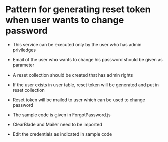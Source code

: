# Pattern for generating reset token when user wants to change password

- This service can be executed only by the user who has admin priviledges

- Email of the user who wants to change his password should be given as parameter
- A reset collection should be created that has admin rights
- If the user exists in user table, reset token will be generated and put in reset collection
- Reset token will be mailed to user which can be used to change password

- The sample code is given in ForgotPassword.js
- ClearBlade and Mailer need to be imported
- Edit the credentials as indicated in sample code